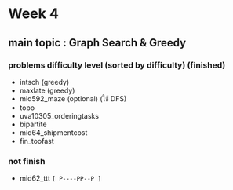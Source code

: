 # Week 4

## main topic : Graph Search & Greedy

### problems difficulty level (sorted by difficulty) (finished)
- intsch (greedy)
- maxlate (greedy)
- mid592_maze (optional) (ใช้ DFS)
- topo
- uva10305_orderingtasks
- bipartite
- mid64_shipmentcost
- fin_toofast

### not finish
- mid62_ttt `[ P----PP--P ]`
